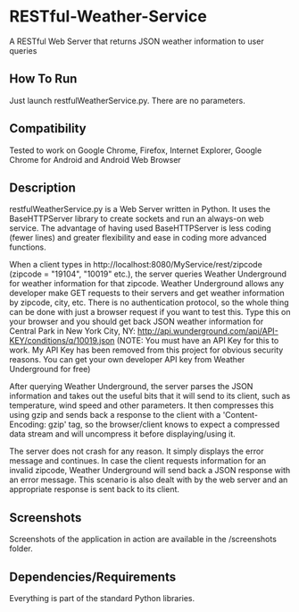 RESTful-Weather-Service
=======================

A RESTful Web Server that returns JSON weather information to user queries

How To Run
----------

Just launch restfulWeatherService.py. There are no parameters.


Compatibility
-------------

Tested to work on Google Chrome, Firefox, Internet Explorer, Google Chrome for Android and Android Web Browser


Description
-----------

restfulWeatherService.py is a Web Server written in Python. It uses the BaseHTTPServer library to create sockets and run an always-on web service. The advantage of having used BaseHTTPServer is less coding (fewer lines) and greater flexibility and ease in coding more advanced functions.

When a client types in http://localhost:8080/MyService/rest/zipcode (zipcode = "19104", "10019" etc.), the server queries Weather Underground for weather information for that zipcode. Weather Underground allows any developer make GET requests to their servers and get weather information by zipcode, city, etc. There is no authentication protocol, so the whole thing can be done with just a browser request if you want to test this. Type this on your browser and you should get back JSON weather information for Central Park in New York City, NY:
http://api.wunderground.com/api/API-KEY/conditions/q/10019.json (NOTE: You must have an API Key for this to work. My API Key has been removed from this project for obvious security reasons. You can get your own developer API key from Weather Underground for free)

After querying Weather Underground, the server parses the JSON information and takes out the useful bits that it will send to its client, such as temperature, wind speed and other parameters. It then compresses this using gzip and sends back a response to the client with a 'Content-Encoding: gzip' tag, so the browser/client knows to expect a compressed data stream and will uncompress it before displaying/using it.

The server does not crash for any reason. It simply displays the error message and continues. In case the client requests information for an invalid zipcode, Weather Underground will send back a JSON response with an error message. This scenario is also dealt with by the web server and an appropriate response is sent back to its client.

Screenshots
-----------

Screenshots of the application in action are available in the /screenshots folder.

Dependencies/Requirements
-------------------------

Everything is part of the standard Python libraries.
